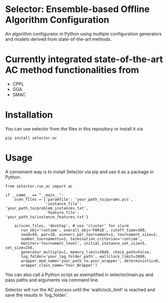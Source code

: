 # Selector: Ensemble-based Offline Algorithm Configuration

An algorithm configurator in Python using multiple configuration generators and models derived from state-of-the-art methods.

# Currently integrated state-of-the-art AC method functionalities from

- CPPL
- GGA
- SMAC

# Installation

You can use selector from the files in this repository or install it via 

```
pip install selector-ac
```

# Usage

A convenient way is to install Selector via pip and use it as a package in Python.

```
from selector.run_ac import ac

if __name__ == "__main__":
    scen_files = {'paramfile': 'your_path_to/params.pcs',
                  'instance_file': 'your_path_to/problem_instances.txt',
                  'feature_file': 'your_path_to/instance_features.txt'}

    ac(scen_files, 'desktop', # use 'cluster' for slurm
       run_obj='runtime', overall_obj='PAR10', cutoff_time=300,
       seed=44, par=10, winners_per_tournament=1, tournament_size=2,
       number_tournaments=2, termination_criterion='runtime',
       monitor='tournament_level', initial_instance_set_size=5, set_size=256,
       generator_multiple=1, memory_limit=2048, check_path=False,
       log_folder='your_log_folder_path', wallclock_limit=3600,
       wrapper_mod_name='your_path_to.your_wrapper', deterministic=0, 
       wrapper_class_name='Your_Wrapper')
```

You can also call a Python script as exemplified in selector/main.py and pass paths and arguments via command line.

Selector will run the AC process until the 'wallclock_limit' is reached and save the results in 'log_folder'.
